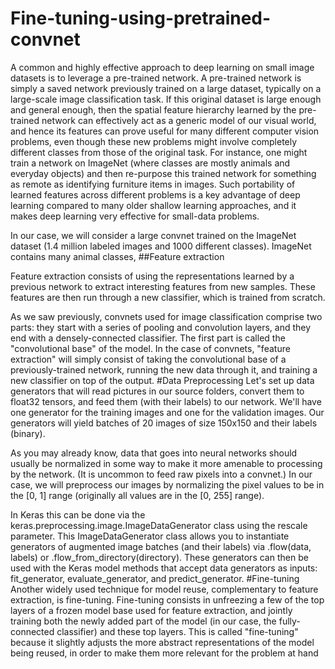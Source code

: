 # Fine-tuning-using-pretrained-convnet
A common and highly effective approach to deep learning on small image datasets is to leverage a pre-trained network. A pre-trained network is simply a saved network previously trained on a large dataset, typically on a large-scale image classification task. If this original dataset is large enough and general enough, then the spatial feature hierarchy learned by the pre-trained network can effectively act as a generic model of our visual world, and hence its features can prove useful for many different computer vision problems, even though these new problems might involve completely different classes from those of the original task. For instance, one might train a network on ImageNet (where classes are mostly animals and everyday objects) and then re-purpose this trained network for something as remote as identifying furniture items in images. Such portability of learned features across different problems is a key advantage of deep learning compared to many older shallow learning approaches, and it makes deep learning very effective for small-data problems.

In our case, we will consider a large convnet trained on the ImageNet dataset (1.4 million labeled images and 1000 different classes). ImageNet contains many animal classes,
##Feature extraction

Feature extraction consists of using the representations learned by a previous network to extract interesting features from new samples. These features are then run through a new classifier, which is trained from scratch.

As we saw previously, convnets used for image classification comprise two parts: they start with a series of pooling and convolution layers, and they end with a densely-connected classifier. The first part is called the "convolutional base" of the model. In the case of convnets, "feature extraction" will simply consist of taking the convolutional base of a previously-trained network, running the new data through it, and training a new classifier on top of the output.
#Data Preprocessing
Let's set up data generators that will read pictures in our source folders, convert them to float32 tensors, and feed them (with their labels) to our network. We'll have one generator for the training images and one for the validation images. Our generators will yield batches of 20 images of size 150x150 and their labels (binary).

As you may already know, data that goes into neural networks should usually be normalized in some way to make it more amenable to processing by the network. (It is uncommon to feed raw pixels into a convnet.) In our case, we will preprocess our images by normalizing the pixel values to be in the [0, 1] range (originally all values are in the [0, 255] range).

In Keras this can be done via the keras.preprocessing.image.ImageDataGenerator class using the rescale parameter. This ImageDataGenerator class allows you to instantiate generators of augmented image batches (and their labels) via .flow(data, labels) or .flow_from_directory(directory). These generators can then be used with the Keras model methods that accept data generators as inputs: fit_generator, evaluate_generator, and predict_generator.
#Fine-tuning
Another widely used technique for model reuse, complementary to feature extraction, is fine-tuning. Fine-tuning consists in unfreezing a few of the top layers of a frozen model base used for feature extraction, and jointly training both the newly added part of the model (in our case, the fully-connected classifier) and these top layers. This is called "fine-tuning" because it slightly adjusts the more abstract representations of the model being reused, in order to make them more relevant for the problem at hand
